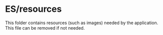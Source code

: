 # ES/resources

This folder contains resources (such as images) needed by the application. This file can
be removed if not needed.
